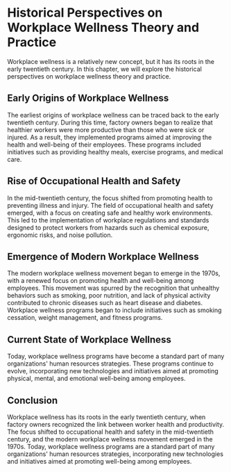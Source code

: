 Historical Perspectives on Workplace Wellness Theory and Practice
================================================================================================================

Workplace wellness is a relatively new concept, but it has its roots in the early twentieth century. In this chapter, we will explore the historical perspectives on workplace wellness theory and practice.

Early Origins of Workplace Wellness
-----------------------------------

The earliest origins of workplace wellness can be traced back to the early twentieth century. During this time, factory owners began to realize that healthier workers were more productive than those who were sick or injured. As a result, they implemented programs aimed at improving the health and well-being of their employees. These programs included initiatives such as providing healthy meals, exercise programs, and medical care.

Rise of Occupational Health and Safety
--------------------------------------

In the mid-twentieth century, the focus shifted from promoting health to preventing illness and injury. The field of occupational health and safety emerged, with a focus on creating safe and healthy work environments. This led to the implementation of workplace regulations and standards designed to protect workers from hazards such as chemical exposure, ergonomic risks, and noise pollution.

Emergence of Modern Workplace Wellness
--------------------------------------

The modern workplace wellness movement began to emerge in the 1970s, with a renewed focus on promoting health and well-being among employees. This movement was spurred by the recognition that unhealthy behaviors such as smoking, poor nutrition, and lack of physical activity contributed to chronic diseases such as heart disease and diabetes. Workplace wellness programs began to include initiatives such as smoking cessation, weight management, and fitness programs.

Current State of Workplace Wellness
-----------------------------------

Today, workplace wellness programs have become a standard part of many organizations' human resources strategies. These programs continue to evolve, incorporating new technologies and initiatives aimed at promoting physical, mental, and emotional well-being among employees.

Conclusion
----------

Workplace wellness has its roots in the early twentieth century, when factory owners recognized the link between worker health and productivity. The focus shifted to occupational health and safety in the mid-twentieth century, and the modern workplace wellness movement emerged in the 1970s. Today, workplace wellness programs are a standard part of many organizations' human resources strategies, incorporating new technologies and initiatives aimed at promoting well-being among employees.
